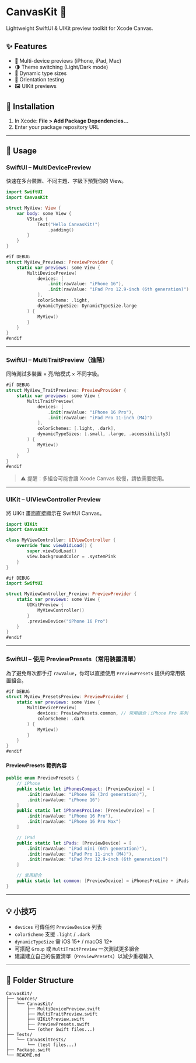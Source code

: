 # CanvasKit 🎨
Lightweight SwiftUI & UIKit preview toolkit for Xcode Canvas.

## ✨ Features
- 📱 Multi-device previews (iPhone, iPad, Mac)
- 🌗 Theme switching (Light/Dark mode)
- 📝 Dynamic type sizes
- 🔄 Orientation testing
- 🖼 UIKit previews

## 🚀 Installation
1. In Xcode: **File > Add Package Dependencies…**
2. Enter your package repository URL

---

## 📖 Usage

### SwiftUI – MultiDevicePreview
快速在多台裝置、不同主題、字級下預覽你的 View。

```swift
import SwiftUI
import CanvasKit

struct MyView: View {
    var body: some View {
        VStack {
            Text("Hello CanvasKit!")
                .padding()
        }
    }
}

#if DEBUG
struct MyView_Previews: PreviewProvider {
    static var previews: some View {
        MultiDevicePreview(
            devices: [
                .init(rawValue: "iPhone 16"),
                .init(rawValue: "iPad Pro 12.9-inch (6th generation)")
            ],
            colorScheme: .light,
            dynamicTypeSize: DynamicTypeSize.large
        ) {
            MyView()
        }
    }
}
#endif
```

---

### SwiftUI – MultiTraitPreview（進階）
同時測試多裝置 × 亮/暗模式 × 不同字級。

```swift
#if DEBUG
struct MyView_TraitPreviews: PreviewProvider {
    static var previews: some View {
        MultiTraitPreview(
            devices: [
                .init(rawValue: "iPhone 16 Pro"),
                .init(rawValue: "iPad Pro 11-inch (M4)")
            ],
            colorSchemes: [.light, .dark],
            dynamicTypeSizes: [.small, .large, .accessibility3]
        ) {
            MyView()
        }
    }
}
#endif
```

> ⚠️ 提醒：多組合可能會讓 Xcode Canvas 較慢，請依需要使用。

---

### UIKit – UIViewController Preview
將 UIKit 畫面直接顯示在 SwiftUI Canvas。

```swift
import UIKit
import CanvasKit

class MyViewController: UIViewController {
    override func viewDidLoad() {
        super.viewDidLoad()
        view.backgroundColor = .systemPink
    }
}

#if DEBUG
import SwiftUI

struct MyViewController_Preview: PreviewProvider {
    static var previews: some View {
        UIKitPreview {
            MyViewController()
        }
        .previewDevice("iPhone 16 Pro")
    }
}
#endif
```

---

### SwiftUI – 使用 PreviewPresets（常用裝置清單）
為了避免每次都手打 `rawValue`，你可以直接使用 `PreviewPresets` 提供的常用裝置組合。

```swift
#if DEBUG
struct MyView_PresetsPreview: PreviewProvider {
    static var previews: some View {
        MultiDevicePreview(
            devices: PreviewPresets.common, // 常用組合：iPhone Pro 系列 + iPad
            colorScheme: .dark
        ) {
            MyView()
        }
    }
}
#endif
```

#### PreviewPresets 範例內容
```swift
public enum PreviewPresets {
    // iPhone
    public static let iPhonesCompact: [PreviewDevice] = [
        .init(rawValue: "iPhone SE (3rd generation)"),
        .init(rawValue: "iPhone 16")
    ]
    public static let iPhonesProLine: [PreviewDevice] = [
        .init(rawValue: "iPhone 16 Pro"),
        .init(rawValue: "iPhone 16 Pro Max")
    ]

    // iPad
    public static let iPads: [PreviewDevice] = [
        .init(rawValue: "iPad mini (6th generation)"),
        .init(rawValue: "iPad Pro 11-inch (M4)"),
        .init(rawValue: "iPad Pro 12.9-inch (6th generation)")
    ]

    // 常用組合
    public static let common: [PreviewDevice] = iPhonesProLine + iPads
}
```

---

## 💡 小技巧
- `devices` 可傳任何 `PreviewDevice` 列表  
- `colorScheme` 支援 `.light` / `.dark`  
- `dynamicTypeSize` 需 iOS 15+ / macOS 12+  
- 可搭配 `Group` 或 `MultiTraitPreview` 一次測試更多組合  
- 建議建立自己的裝置清單（`PreviewPresets`）以減少重複輸入

---

## 📂 Folder Structure

```
CanvasKit/
├── Sources/
│   └── CanvasKit/
│       ├── MultiDevicePreview.swift
│       ├── MultiTraitPreview.swift
│       ├── UIKitPreview.swift
│       ├── PreviewPresets.swift
│       └── (other Swift files...)
├── Tests/
│   └── CanvasKitTests/
│       └── (test files...)
├── Package.swift
└── README.md
```
